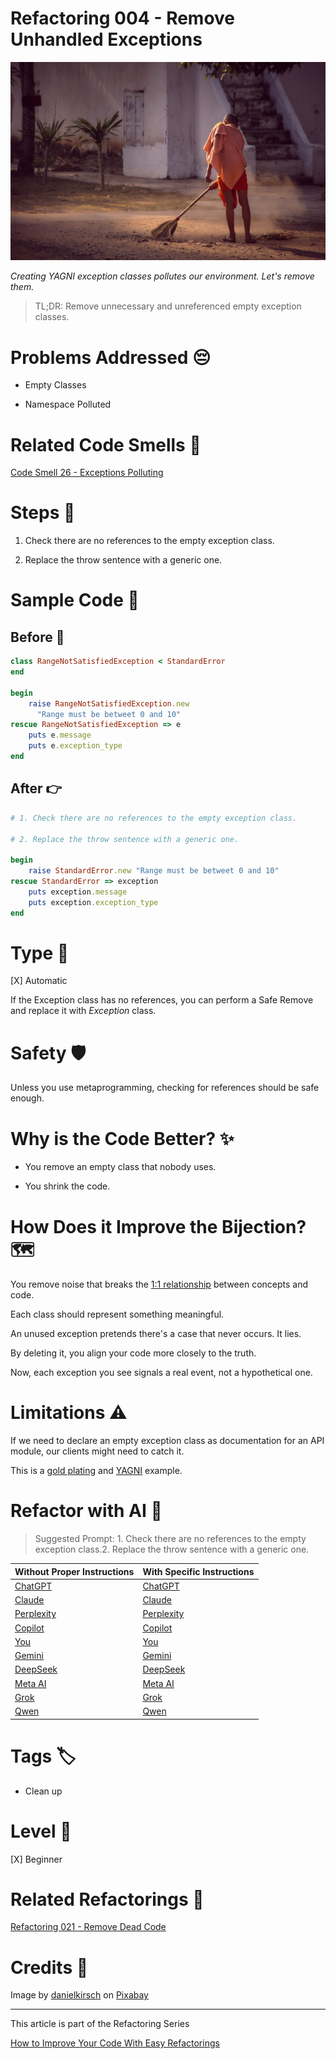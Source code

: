 # Refactoring 004 - Remove Unhandled Exceptions

![Refactoring 004 - Remove Unhandled Exceptions](Refactoring%20004%20-%20Remove%20Unhandled%20Exceptions.jpg)

*Creating YAGNI exception classes pollutes our environment. Let's remove them.*

> TL;DR: Remove unnecessary and unreferenced empty exception classes.

# Problems Addressed 😔

- Empty Classes

- Namespace Polluted

# Related Code Smells 💨

[Code Smell 26 - Exceptions Polluting](https://github.com/mcsee/Software-Design-Articles/tree/main/Articles/Code%20Smells/Code%20Smell%2026%20-%20Exceptions%20Polluting/readme.md)

# Steps 👣 

1. Check there are no references to the empty exception class.

2. Replace the throw sentence with a generic one.

# Sample Code 📖

## Before 🚨 

<!-- [Gist Url](https://gist.github.com/mcsee/c95a843d906b0e339ec617779f79f538) -->

```ruby
class RangeNotSatisfiedException < StandardError
end

begin
    raise RangeNotSatisfiedException.new
      "Range must be betweet 0 and 10"
rescue RangeNotSatisfiedException => e
    puts e.message 
    puts e.exception_type 
end
```

## After 👉

<!-- [Gist Url](https://gist.github.com/mcsee/63915cf29a543ce091267619bb21917b) -->

```ruby
# 1. Check there are no references to the empty exception class.

# 2. Replace the throw sentence with a generic one.

begin
    raise StandardError.new "Range must be betweet 0 and 10"
rescue StandardError => exception
    puts exception.message 
    puts exception.exception_type 
end
```

# Type 📝

[X] Automatic

If the Exception class has no references, you can perform a Safe Remove and replace it with *Exception* class.

# Safety 🛡️

Unless you use metaprogramming, checking for references should be safe enough.

# Why is the Code Better? ✨

- You remove an empty class that nobody uses. 

- You shrink the code.

# How Does it Improve the Bijection? 🗺️

You remove noise that breaks the [1:1 relationship](https://github.com/mcsee/Software-Design-Articles/tree/main/Articles/Theory/The%20One%20and%20Only%20Software%20Design%20Principle/readme.md) between concepts and code. 

Each class should represent something meaningful. 

An unused exception pretends there's a case that never occurs. It lies. 

By deleting it, you align your code more closely to the truth. 

Now, each exception you see signals a real event, not a hypothetical one.

# Limitations ⚠️

If we need to declare an empty exception class as documentation for an API module, our clients might need to catch it.

This is a [gold plating](https://en.wikipedia.org/wiki/Gold_plating_(project_management)) and [YAGNI](https://en.wikipedia.org/wiki/You_aren%27t_gonna_need_it) example.

# Refactor with AI 🤖

> Suggested Prompt: 1. Check there are no references to the empty exception class.2. Replace the throw sentence with a generic one.

| Without Proper Instructions    | With Specific Instructions |
| -------- | ------- |
| [ChatGPT](https://chat.openai.com/?q=Correct+and+explain+this+code%3A+%60%60%60ruby%0D%0Aclass+RangeNotSatisfiedException+%3C+StandardError%0D%0Aend%0D%0A%0D%0Abegin%0D%0A++++raise+RangeNotSatisfiedException.new%0D%0A++++++%22Range+must+be+betweet+0+and+10%22%0D%0Arescue+RangeNotSatisfiedException+%3D%3E+e%0D%0A++++puts+e.message+%0D%0A++++puts+e.exception_type+%0D%0Aend%0D%0A%60%60%60) | [ChatGPT](https://chat.openai.com/?q=1.+Check+there+are+no+references+to+the+empty+exception+class.2.+Replace+the+throw+sentence+with+a+generic+one.%3A+%60%60%60ruby%0D%0Aclass+RangeNotSatisfiedException+%3C+StandardError%0D%0Aend%0D%0A%0D%0Abegin%0D%0A++++raise+RangeNotSatisfiedException.new%0D%0A++++++%22Range+must+be+betweet+0+and+10%22%0D%0Arescue+RangeNotSatisfiedException+%3D%3E+e%0D%0A++++puts+e.message+%0D%0A++++puts+e.exception_type+%0D%0Aend%0D%0A%60%60%60) |
| [Claude](https://claude.ai/new?q=Correct+and+explain+this+code%3A+%60%60%60ruby%0D%0Aclass+RangeNotSatisfiedException+%3C+StandardError%0D%0Aend%0D%0A%0D%0Abegin%0D%0A++++raise+RangeNotSatisfiedException.new%0D%0A++++++%22Range+must+be+betweet+0+and+10%22%0D%0Arescue+RangeNotSatisfiedException+%3D%3E+e%0D%0A++++puts+e.message+%0D%0A++++puts+e.exception_type+%0D%0Aend%0D%0A%60%60%60) | [Claude](https://claude.ai/new?q=1.+Check+there+are+no+references+to+the+empty+exception+class.2.+Replace+the+throw+sentence+with+a+generic+one.%3A+%60%60%60ruby%0D%0Aclass+RangeNotSatisfiedException+%3C+StandardError%0D%0Aend%0D%0A%0D%0Abegin%0D%0A++++raise+RangeNotSatisfiedException.new%0D%0A++++++%22Range+must+be+betweet+0+and+10%22%0D%0Arescue+RangeNotSatisfiedException+%3D%3E+e%0D%0A++++puts+e.message+%0D%0A++++puts+e.exception_type+%0D%0Aend%0D%0A%60%60%60) |
| [Perplexity](https://www.perplexity.ai/?q=Correct+and+explain+this+code%3A+%60%60%60ruby%0D%0Aclass+RangeNotSatisfiedException+%3C+StandardError%0D%0Aend%0D%0A%0D%0Abegin%0D%0A++++raise+RangeNotSatisfiedException.new%0D%0A++++++%22Range+must+be+betweet+0+and+10%22%0D%0Arescue+RangeNotSatisfiedException+%3D%3E+e%0D%0A++++puts+e.message+%0D%0A++++puts+e.exception_type+%0D%0Aend%0D%0A%60%60%60) | [Perplexity](https://www.perplexity.ai/?q=1.+Check+there+are+no+references+to+the+empty+exception+class.2.+Replace+the+throw+sentence+with+a+generic+one.%3A+%60%60%60ruby%0D%0Aclass+RangeNotSatisfiedException+%3C+StandardError%0D%0Aend%0D%0A%0D%0Abegin%0D%0A++++raise+RangeNotSatisfiedException.new%0D%0A++++++%22Range+must+be+betweet+0+and+10%22%0D%0Arescue+RangeNotSatisfiedException+%3D%3E+e%0D%0A++++puts+e.message+%0D%0A++++puts+e.exception_type+%0D%0Aend%0D%0A%60%60%60) |
| [Copilot](https://www.bing.com/chat?showconv=1&sendquery=1&q=Correct+and+explain+this+code%3A+%60%60%60ruby%0D%0Aclass+RangeNotSatisfiedException+%3C+StandardError%0D%0Aend%0D%0A%0D%0Abegin%0D%0A++++raise+RangeNotSatisfiedException.new%0D%0A++++++%22Range+must+be+betweet+0+and+10%22%0D%0Arescue+RangeNotSatisfiedException+%3D%3E+e%0D%0A++++puts+e.message+%0D%0A++++puts+e.exception_type+%0D%0Aend%0D%0A%60%60%60) | [Copilot](https://www.bing.com/chat?showconv=1&sendquery=1&q=1.+Check+there+are+no+references+to+the+empty+exception+class.2.+Replace+the+throw+sentence+with+a+generic+one.%3A+%60%60%60ruby%0D%0Aclass+RangeNotSatisfiedException+%3C+StandardError%0D%0Aend%0D%0A%0D%0Abegin%0D%0A++++raise+RangeNotSatisfiedException.new%0D%0A++++++%22Range+must+be+betweet+0+and+10%22%0D%0Arescue+RangeNotSatisfiedException+%3D%3E+e%0D%0A++++puts+e.message+%0D%0A++++puts+e.exception_type+%0D%0Aend%0D%0A%60%60%60) |
| [You](https://you.com/search?q=Correct+and+explain+this+code%3A+%60%60%60ruby%0D%0Aclass+RangeNotSatisfiedException+%3C+StandardError%0D%0Aend%0D%0A%0D%0Abegin%0D%0A++++raise+RangeNotSatisfiedException.new%0D%0A++++++%22Range+must+be+betweet+0+and+10%22%0D%0Arescue+RangeNotSatisfiedException+%3D%3E+e%0D%0A++++puts+e.message+%0D%0A++++puts+e.exception_type+%0D%0Aend%0D%0A%60%60%60) | [You](https://you.com/search?q=1.+Check+there+are+no+references+to+the+empty+exception+class.2.+Replace+the+throw+sentence+with+a+generic+one.%3A+%60%60%60ruby%0D%0Aclass+RangeNotSatisfiedException+%3C+StandardError%0D%0Aend%0D%0A%0D%0Abegin%0D%0A++++raise+RangeNotSatisfiedException.new%0D%0A++++++%22Range+must+be+betweet+0+and+10%22%0D%0Arescue+RangeNotSatisfiedException+%3D%3E+e%0D%0A++++puts+e.message+%0D%0A++++puts+e.exception_type+%0D%0Aend%0D%0A%60%60%60) |
| [Gemini](https://gemini.google.com/) | [Gemini](https://gemini.google.com/) | 
| [DeepSeek](https://chat.deepseek.com/) | [DeepSeek](https://chat.deepseek.com/) | 
| [Meta AI](https://www.meta.ai/chat) | [Meta AI](https://www.meta.ai/) | 
| [Grok](https://grok.com/) | [Grok](https://grok.com/) | 
| [Qwen](https://chat.qwen.ai/) | [Qwen](https://chat.qwen.ai/) | 

# Tags 🏷️

- Clean up

# Level 🔋

[X] Beginner

# Related Refactorings 🔄

[Refactoring 021 - Remove Dead Code](https://github.com/mcsee/Software-Design-Articles/tree/main/Articles/Refactorings/Refactoring%20021%20-%20Remove%20Dead%20Code/readme.md)

# Credits 🙏

Image by [danielkirsch](https://pixabay.com/users/danielkirsch-4218687/) on [Pixabay](https://pixabay.com/)

* * * 

This article is part of the Refactoring Series

[How to Improve Your Code With Easy Refactorings](https://github.com/mcsee/Software-Design-Articles/tree/main/Articles/Refactorings/How%20to%20Improve%20your%20Code%20With%20Easy%20Refactorings/readme.md)